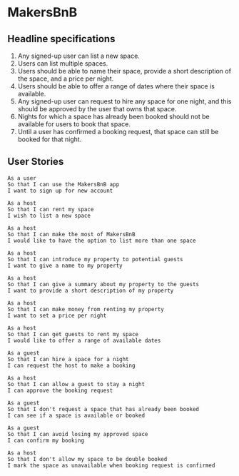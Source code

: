 MakersBnB
=========

Headline specifications
---

1. Any signed-up user can list a new space.
2. Users can list multiple spaces.
3. Users should be able to name their space, provide a short description of the space, and a price per night.
4. Users should be able to offer a range of dates where their space is available.
5. Any signed-up user can request to hire any space for one night, and this should be approved by the user that owns that space.
6. Nights for which a space has already been booked should not be available for users to book that space.
7. Until a user has confirmed a booking request, that space can still be booked for that night.

User Stories
---

```
As a user
So that I can use the MakersBnB app
I want to sign up for new account

As a host
So that I can rent my space
I wish to list a new space

As a host
So that I can make the most of MakersBnB
I would like to have the option to list more than one space

As a host
So that I can introduce my property to potential guests
I want to give a name to my property

As a host
So that I can give a summary about my property to the guests
I want to provide a short description of my property

As a host
So that I can make money from renting my property
I want to set a price per night

As a host
So that I can get guests to rent my space
I would like to offer a range of available dates

As a guest
So that I can hire a space for a night
I can request the host to make a booking

As a host
So that I can allow a guest to stay a night
I can approve the booking request

As a guest
So that I don't request a space that has already been booked
I can see if a space is available or booked

As a guest
So that I can avoid losing my approved space
I can confirm my booking

As a host
So that I don't allow my space to be double booked
I mark the space as unavailable when booking request is confirmed

```
